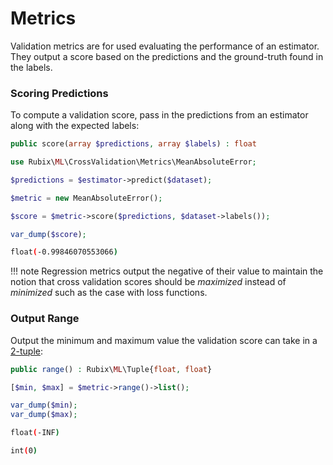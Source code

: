 # Metrics
Validation metrics are for used evaluating the performance of an estimator. They output a score based on the predictions and the ground-truth found in the labels.

### Scoring Predictions
To compute a validation score, pass in the predictions from an estimator along with the expected labels:
```php
public score(array $predictions, array $labels) : float
```

```php
use Rubix\ML\CrossValidation\Metrics\MeanAbsoluteError;

$predictions = $estimator->predict($dataset);

$metric = new MeanAbsoluteError();

$score = $metric->score($predictions, $dataset->labels());

var_dump($score);
```

```sh
float(-0.99846070553066)
```

!!! note
    Regression metrics output the negative of their value to maintain the notion that cross validation scores should be *maximized* instead of *minimized* such as the case with loss functions.

### Output Range
Output the minimum and maximum value the validation score can take in a [2-tuple](../../faq.md#what-is-a-tuple):
```php
public range() : Rubix\ML\Tuple{float, float}
```

```php
[$min, $max] = $metric->range()->list();

var_dump($min);
var_dump($max);
```

```sh
float(-INF)

int(0)
```
